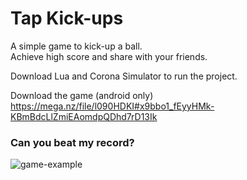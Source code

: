 # Tap Kick-ups

A simple game to kick-up a ball. \
Achieve high score and share with your friends.

Download Lua and Corona Simulator to run the project. 

Download the game (android only) \
https://mega.nz/file/l090HDKI#x9bbo1_fEyyHMk-KBmBdcLlZmiEAomdpQDhd7rD13Ik


### Can you beat my record?
![game-example](https://user-images.githubusercontent.com/60718553/177083471-42e36893-cc46-4c0a-8621-350682d6c859.jpg)
